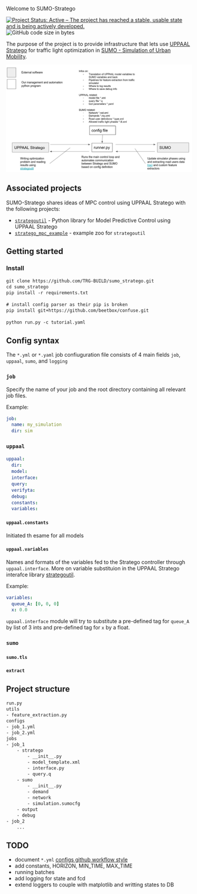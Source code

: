 Welcome to SUMO-Stratego

[![Project Status: Active – The project has reached a stable, usable state and is being actively developed.](https://www.repostatus.org/badges/latest/active.svg)](https://www.repostatus.org/#active)
![GitHub code size in bytes](https://img.shields.io/github/languages/code-size/mihsamusev/strategoutil)
<!---when tests are ready
[![badge](https://github.com/mihsamusev/strategoutil/workflows/build/badge.svg)](https://github.com/mihsamusev/strategoutil/actions)
--->

The purpose of the project is to provide infrastructure that lets use [UPPAAL Stratego](https://people.cs.aau.dk/~marius/stratego/) for traffic light optimization in [SUMO - Simulation of Urban Mobility](https://www.eclipse.org/sumo/).



<p align="center">
    <img src="docs/components.png">
</p>

## Associated projects
SUMO-Stratego shares ideas of MPC control using UPPAAL Stratego with the following projects:

- [`strategoutil`](https://github.com/mihsamusev/strategoutil) - Python library for Model Predictive Control using UPPAAL Stratego
- [`stratego_mpc_example`](https://github.com/mihsamusev/stratego_mpc_example) - example zoo for `strategoutil`


## Getting started
### Install
```
git clone https://github.com/TRG-BUILD/sumo_stratego.git
cd sumo_stratego
pip install -r requirements.txt

# install config parser as their pip is broken
pip install git+https://github.com/beetbox/confuse.git

python run.py -c tutorial.yaml
```

## Config syntax

The `*.yml` or `*.yaml` job confiuguration file consists of 4 main fields `job`, `uppaal`, `sumo`, and `logging`

### `job`
Specify the name of your job and the root directory containing all relevant job files.

Example:
```yml
job:
  name: my_simulation
  dir: sim
```
### `uppaal`

```yml
uppaal:
  dir: 
  model:
  interface:
  query:
  verifyta:
  debug:
  constants:
  variables:
```
#### `uppaal.constants`
Initiated th esame for all models

#### `uppaal.variables`
Names and formats of the variables fed to the Stratego controller through `uppaal.interface`. More on variable substituion in the UPPAAL Stratego interafce library [strategoutil](https://github.com/mihsamusev/strategoutil).

Example:
```yml
variables:
  queue_A: [0, 0, 0]
  x: 0.0
```
`uppaal.interface` module will try to substitute a pre-defined tag for `queue_A` by list of 3 ints and pre-defined tag for `x` by a float.

### `sumo`

#### `sumo.tls`

#### `extract`

## Project structure
```
run.py
utils
- feature_extraction.py
configs
- job_1.yml
- job_2.yml
jobs
- job_1
    - stratego
        - __init__.py
        - model_template.xml
        - interface.py
        - query.q
    - sumo
        - __init__.py
        - demand
        - network
        - simulation.sumocfg
    - output
    - debug
- job_2
    ...
```


## TODO
- document `*.yml` [configs github workflow style](https://docs.github.com/en/actions/reference/workflow-syntax-for-github-actions)
- add constants, HORIZON, MIN_TIME, MAX_TIME
- running batches
- add logging for state and fcd
- extend loggers to couple with matplotlib and writting states to DB


